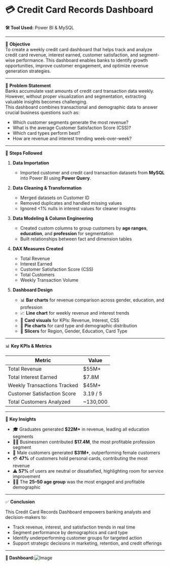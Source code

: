 # 💳 Credit Card Records Dashboard  
**🛠️ Tool Used:** Power BI & MySQL  


---

🎯 **Objective**  
To create a weekly credit card dashboard that helps track and analyze credit card revenue, interest earned, customer satisfaction, and segment-wise performance. This dashboard enables banks to identify growth opportunities, improve customer engagement, and optimize revenue generation strategies.

---

🧩 **Problem Statement**  
Banks accumulate vast amounts of credit card transaction data weekly. However, without proper visualization and segmentation, extracting valuable insights becomes challenging.  
This dashboard combines transactional and demographic data to answer crucial business questions such as:

- Which customer segments generate the most revenue?
- What is the average Customer Satisfaction Score (CSS)?
- Which card types perform best?
- How are revenue and interest trending week-over-week?

---

🔧 **Steps Followed**

1. **Data Importation**  
   - Imported customer and credit card transaction datasets from **MySQL** into Power BI using **Power Query**.

2. **Data Cleaning & Transformation**  
   - Merged datasets on Customer ID  
   - Removed duplicates and handled missing values  
   - Ignored <1% nulls in interest values for cleaner insights  

3. **Data Modeling & Column Engineering**  
   - Created custom columns to group customers by **age ranges**, **education**, and **profession** for segmentation  
   - Built relationships between fact and dimension tables  

4. **DAX Measures Created**  
   - Total Revenue  
   - Interest Earned  
   - Customer Satisfaction Score (CSS)  
   - Total Customers  
   - Weekly Transaction Volume  

5. **Dashboard Design**  
   - 📊 **Bar charts** for revenue comparison across gender, education, and profession  
   - 📈 **Line chart** for weekly revenue and interest trends  
   - 🧮 **Card visuals** for KPIs: Revenue, Interest, CSS  
   - 🥧 **Pie charts** for card type and demographic distribution  
   - 📌 **Slicers** for Region, Gender, Education, Card Type  

 

---

📊 **Key KPIs & Metrics**

| Metric                      | Value         |
|----------------------------|---------------|
| Total Revenue              | $55M+         |
| Total Interest Earned      | $7.8M         |
| Weekly Transactions Tracked| $45M+         |
| Customer Satisfaction Score| 3.19 / 5      |
| Total Customers Analyzed   | ~130,000      |

---

📌 **Key Insights**

- 🎓 Graduates generated **$22M+** in revenue, leading all education segments  
- 🧑‍💼 Businessmen contributed **$17.4M**, the most profitable profession segment  
- 👨 Male customers generated **$31M+**, outperforming female customers  
- 💳 **47%** of customers hold personal cards, contributing the most revenue  
- ⚠️ **57%** of users are neutral or dissatisfied, highlighting room for service improvement  
- 🧑‍🦱 The **25–50 age group** was the most engaged and profitable demographic  

---

✅ **Conclusion**

This Credit Card Records Dashboard empowers banking analysts and decision-makers to:

- Track revenue, interest, and satisfaction trends in real time  
- Segment performance by demographics and card type  
- Identify underperforming customer groups for targeted action  
- Support strategic decisions in marketing, retention, and credit offerings  

---
**📎 Dashboard:**![Image](https://github.com/user-attachments/assets/37e5cda5-ba3e-4eef-9f51-30e2e95a50f5)

